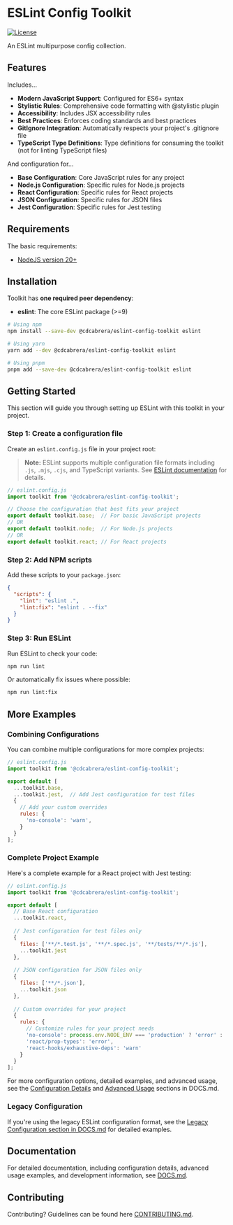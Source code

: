 # ESLint Config Toolkit

[![License](https://img.shields.io/github/license/cdcabrera/eslint-config-toolkit.svg)](https://github.com/cdcabrera/eslint-config-toolkit/blob/main/LICENSE)

An ESLint multipurpose config collection.

## Features

Includes...
- **Modern JavaScript Support**: Configured for ES6+ syntax
- **Stylistic Rules**: Comprehensive code formatting with @stylistic plugin
- **Accessibility**: Includes JSX accessibility rules
- **Best Practices**: Enforces coding standards and best practices
- **GitIgnore Integration**: Automatically respects your project's .gitignore file
- **TypeScript Type Definitions**: Type definitions for consuming the toolkit (not for linting TypeScript files)

And configuration for...
- **Base Configuration**: Core JavaScript rules for any project
- **Node.js Configuration**: Specific rules for Node.js projects
- **React Configuration**: Specific rules for React projects
- **JSON Configuration**: Specific rules for JSON files
- **Jest Configuration**: Specific rules for Jest testing

## Requirements
The basic requirements:
- [NodeJS version 20+](https://nodejs.org/)

## Installation

Toolkit has **one required peer dependency**:
- **eslint**: The core ESLint package (>=9)

```bash
# Using npm
npm install --save-dev @cdcabrera/eslint-config-toolkit eslint

# Using yarn
yarn add --dev @cdcabrera/eslint-config-toolkit eslint

# Using pnpm
pnpm add --save-dev @cdcabrera/eslint-config-toolkit eslint
```

## Getting Started

This section will guide you through setting up ESLint with this toolkit in your project.

### Step 1: Create a configuration file

Create an `eslint.config.js` file in your project root:

> **Note:** ESLint supports multiple configuration file formats including `.js`, `.mjs`, `.cjs`, and TypeScript variants. See [ESLint documentation](https://eslint.org/docs/latest/use/configure/configuration-files) for details.

```js
// eslint.config.js
import toolkit from '@cdcabrera/eslint-config-toolkit';

// Choose the configuration that best fits your project
export default toolkit.base;  // For basic JavaScript projects
// OR
export default toolkit.node;  // For Node.js projects
// OR
export default toolkit.react; // For React projects
```

### Step 2: Add NPM scripts

Add these scripts to your `package.json`:

```json
{
  "scripts": {
    "lint": "eslint .",
    "lint:fix": "eslint . --fix"
  }
}
```

### Step 3: Run ESLint

Run ESLint to check your code:

```bash
npm run lint
```

Or automatically fix issues where possible:

```bash
npm run lint:fix
```

## More Examples

### Combining Configurations

You can combine multiple configurations for more complex projects:

```js
// eslint.config.js
import toolkit from '@cdcabrera/eslint-config-toolkit';

export default [
  ...toolkit.base,
  ...toolkit.jest,  // Add Jest configuration for test files
  {
    // Add your custom overrides
    rules: {
      'no-console': 'warn',
    }
  }
];
```

### Complete Project Example

Here's a complete example for a React project with Jest testing:

```js
// eslint.config.js
import toolkit from '@cdcabrera/eslint-config-toolkit';

export default [
  // Base React configuration
  ...toolkit.react,
  
  // Jest configuration for test files only
  {
    files: ['**/*.test.js', '**/*.spec.js', '**/tests/**/*.js'],
    ...toolkit.jest
  },
  
  // JSON configuration for JSON files only
  {
    files: ['**/*.json'],
    ...toolkit.json
  },
  
  // Custom overrides for your project
  {
    rules: {
      // Customize rules for your project needs
      'no-console': process.env.NODE_ENV === 'production' ? 'error' : 'warn',
      'react/prop-types': 'error',
      'react-hooks/exhaustive-deps': 'warn'
    }
  }
];
```

For more configuration options, detailed examples, and advanced usage, see the [Configuration Details](./DOCS.md#configuration-details) and [Advanced Usage](./DOCS.md#advanced-usage) sections in DOCS.md.

### Legacy Configuration

If you're using the legacy ESLint configuration format, see the [Legacy Configuration section in DOCS.md](./DOCS.md#legacy-configuration) for detailed examples.

## Documentation

For detailed documentation, including configuration details, advanced usage examples, and development information, see [DOCS.md](./DOCS.md).

## Contributing

Contributing? Guidelines can be found here [CONTRIBUTING.md](./CONTRIBUTING.md).
